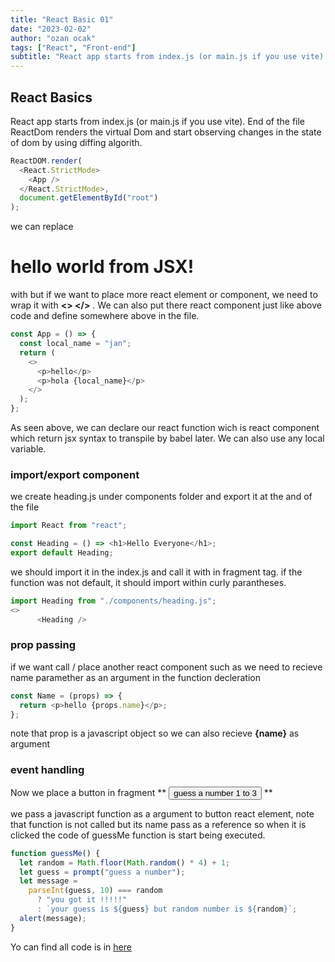 ```yaml
---
title: "React Basic 01"
date: "2023-02-02"
author: "ozan ocak"
tags: ["React", "Front-end"]
subtitle: "React app starts from index.js (or main.js if you use vite)..."
---
```


## React Basics

React app starts from index.js (or main.js if you use vite). End of the file ReactDom renders the virtual Dom
and start observing changes in the state of dom by using diffing algorith.

```javascript
ReactDOM.render(
  <React.StrictMode>
    <App />
  </React.StrictMode>,
  document.getElementById("root")
);
```

we can replace **<h1>hello world from JSX!</h1>** with <App/> but if we want to place more react element or component, we need to wrap
it with **<> </>** . We can also put there react component just like above code and define <App /> somewhere above in the file.

```javascript
const App = () => {
  const local_name = "jan";
  return (
    <>
      <p>hello</p>
      <p>hola {local_name}</p>
    </>
  );
};
```

As seen above, we can declare our react function wich is react component which return jsx syntax to transpile by babel later. We can also use any local
variable.

### import/export component

we create heading.js under components folder and export it at the and of the file

```javascript
import React from "react";

const Heading = () => <h1>Hello Everyone</h1>;
export default Heading;
```

we should import it in the index.js and call it with in fragment tag. if the function was not default, it should import within
curly parantheses.

```javascript
import Heading from "./components/heading.js";
<>
      <Heading />
```

### prop passing

if we want call / place another react component such as **<Name name="jane" />**
we need to recieve name paramether as an argument in the function decleration

```javascript
const Name = (props) => {
  return <p>hello {props.name}</p>;
};
```

note that prop is a javascript object so we can also recieve **{name}** as argument

### event handling

Now we place a button in fragment
**
<button onClick={guessMe}> guess a number 1 to 3 </button>
**

we pass a javascript function as a argument to button react element, note that function is not called but its name pass as a reference
so when it is clicked the code of guessMe function is start being executed.

```javascript
function guessMe() {
  let random = Math.floor(Math.random() * 4) + 1;
  let guess = prompt("guess a number");
  let message =
    parseInt(guess, 10) === random
      ? "you got it !!!!!"
      : `your guess is ${guess} but random number is ${random}`;
  alert(message);
}
```

Yo can find all code is in [here](https://codesandbox.io/s/codepen-with-react-forked-sfwxsz?file=/src/index.js)
